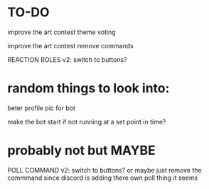 # TO-DO

improve the art contest theme voting

improve the art contest remove commands

REACTION ROLES v2: switch to buttons?


# random things to look into:

beter profile pic for bot

make the bot start if not running at a set point in time?



# probably not but MAYBE
POLL COMMAND v2: switch to buttons? or maybe just remove the commmand since discord is adding there own poll thing it seems
